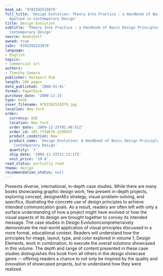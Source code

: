 ```yaml
---
book_id: '9781592533879'
full_title: 'Design Evolution: Theory Into Practice : a Handbook of Basic Design Principles
  Applied in Contemporary Design'
title: Design Evolution
subtitle: 'Theory Into Practice : a Handbook of Basic Design Principles Applied in
  Contemporary Design'
source: Bookshelf
owned: true
isbn: '9781592533879'
language:
- English
topics:
- Commercial art
authors:
- Timothy Samara
publisher: Rockport Pub
length: 286 pages
date_published: '2008-01-01'
format: Paperback
purchase_date: '2009-11-25'
type: book
cover_filename: 9781592533879.jpg
location: New York
order:
  currency: USD
  location: New York
  order_date: '2009-11-25T02:40:51Z'
  order_id: 105-7750676-2299457
  product_condition: New
  product_name: 'Design Evolution: A Handbook of Basic Design Principles Applied in
    Contemporary Design'
  quantity: '1'
  ship_date: '2009-11-25T21:13:17Z'
  unit_price: '19.8'
read_status: partially read
theme: design
recommendation_status: null
---
```

Presents diverse, international, in-depth case studies. While there are many books showcasing graphic design work, few present in-depth projects, exploring concept, designerAEs strategy, visual problem-solving, and specifics, illustrating the concrete use of design principles to achieve intended communication goals. As a result, readers are often left with only a surface understanding of how a project might have evolved or how the visual aspects of its design are brought together to convey its intended message. The case studies in Design Evolutioncomprehensively demonstrate the real-world application of visual principles discussed in a more formal, educational context. Readers will understand how the principles for image, layout, type, and color explored in volume 1, Design Elements, work in combination, to execute the overall solutions showcased in this volume. The depth and range of content presented in these case studies distinguishes this book from all others in the design showcase genre -- offering readers a chance to not only be inspired by the quality and innovation of showcased projects, but to understand how they were realized.

